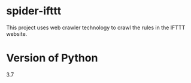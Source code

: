 # spider-ifttt
This project uses web crawler technology to crawl the rules in the IFTTT website.

# Version of Python
3.7
